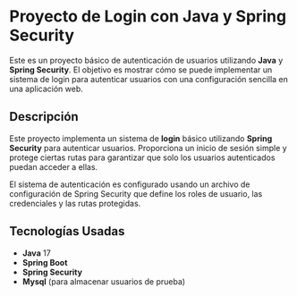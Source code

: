 # Proyecto de Login con Java y Spring Security

Este es un proyecto básico de autenticación de usuarios utilizando **Java** y **Spring Security**. El objetivo es mostrar cómo se puede implementar un sistema de login para autenticar usuarios con una configuración sencilla en una aplicación web.


## Descripción

Este proyecto implementa un sistema de **login** básico utilizando **Spring Security** para autenticar usuarios. Proporciona un inicio de sesión simple y protege ciertas rutas para garantizar que solo los usuarios autenticados puedan acceder a ellas.

El sistema de autenticación es configurado usando un archivo de configuración de Spring Security que define los roles de usuario, las credenciales y las rutas protegidas.

## Tecnologías Usadas

- **Java** 17
- **Spring Boot** 
- **Spring Security**
- **Mysql** (para almacenar usuarios de prueba)


